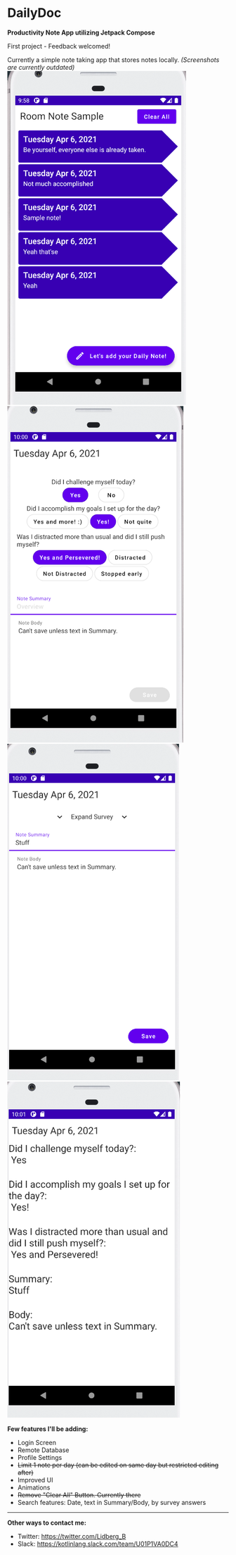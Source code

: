 # DailyDoc
**Productivity Note App utilizing Jetpack Compose**


First project - Feedback welcomed! 

Currently a simple note taking app that stores notes locally. 
*(Screenshots are currently outdated)*
![Screenshot](screenshots/img.png) ![Screenshot](screenshots/img_1.png)
![Screenshot](screenshots/img_2.png) ![Screenshot](screenshots/img_3.png)

**Few features I'll be adding:**
- Login Screen
- Remote Database
- Profile Settings
- ~~Limit 1 note per day (can be edited on same day but restricted editing after)~~
- Improved UI
- Animations
- ~~Remove "Clear All" Button. Currently there~~
- Search features: Date, text in Summary/Body, by survey answers
------------------------------------------
**Other ways to contact me:**
- Twitter: https://twitter.com/Lidberg_B
- Slack: https://kotlinlang.slack.com/team/U01P1VA0DC4
